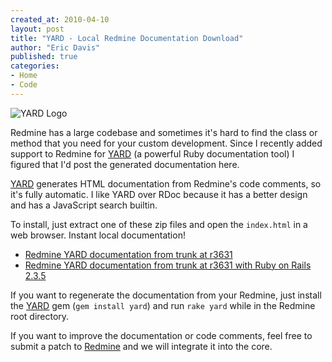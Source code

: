 ```yaml
---
created_at: 2010-04-10
layout: post
title: "YARD - Local Redmine Documentation Download"
author: "Eric Davis"
published: true
categories:
- Home
- Code
---
```


![YARD Logo](http://redmineblog.com/assets/2010/4/yard-logo.png)

Redmine has a large codebase and sometimes it's hard to find the class or method that you need for your custom development.  Since I recently added support to Redmine for [YARD][] (a powerful Ruby documentation tool) I figured that I'd post the generated documentation here.

[YARD][] generates HTML documentation from Redmine's code comments, so it's fully automatic.  I like YARD over RDoc because it has a better design and has a JavaScript search builtin.

To install, just extract one of these zip files and open the `index.html` in a web browser. Instant local documentation!

* [Redmine YARD documentation from trunk at r3631][redmine-only]
* [Redmine YARD documentation from trunk at r3631 with Ruby on Rails 2.3.5][redmine-with-rails]

If you want to regenerate the documentation from your Redmine, just install the [YARD][] gem (`gem install yard`) and run `rake yard` while in the Redmine root directory.

If you want to improve the documentation or code comments, feel free to submit a patch to [Redmine](http://www.redmine.org) and we will integrate it into the core.

[YARD]: http://yardoc.org/
[redmine-only]: http://redmineblog.com/assets/2010/4/redmine-yard-doc-r3631.zip
[redmine-with-rails]: http://redmineblog.com/assets/2010/4/redmine-yard-doc-r3631-with-rails.zip
